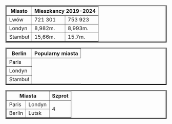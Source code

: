 
<html>

<head>

</head>

<body>

<table border='3'>


<tr>

<th>
Miasto
</th>

<th colspan='2'>
Mieszkancy 2019-2024
</th>


</tr>

<tr>

<td>
Lwów
</td>

<td>
721 301
</td>

<td>
753 923
</td>

</tr>


<tr>

<td>
Londyn
</td>

<td>
8,982m.
</td>

<td>
8,993m.
</td>


</tr>



<tr>

<td>
Stambuł 
</td>

<td>
15,66m.
</td>

<td>
15.7m.
</td>


</tr>

</tabele>










<table border='3'>

<tr>

<th>
Berlin
</th>

<th colspan='4'>
Popularny miasta
</th>


</tr>

<tr>

<td>
Paris
</td>


</tr>


<tr>

<td>
Londyn
</td>




</tr>



<tr>

<td>
Stambuł 
</td>



</tr>









</table>




<table border='3'>
  

<tr>
  <th colspan='2'>
Miasta
  </th>

   <th rowspan='1'>
Szprot
  </th>
  
</tr>

<tr>

  <td>
    Paris
  </td>


  <td>
    Londyn
  </td>

<td rowspan='2'>
   4
  </td>
  
</tr>


<tr>
  <td>
    Berlin
  </td>

   <td>
   Lutsk
   </td>

  
</tr>
</tabel>

</body>





</html>
